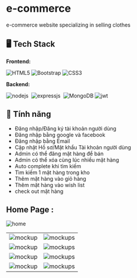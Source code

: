 # e-commerce
e-commerce website specializing in selling clothes

## 🖥️ Tech Stack
**Frontend:**

![HTML5](https://img.shields.io/badge/html5-%23E34F26.svg?style=for-the-badge&logo=html5&logoColor=white)
![Bootstrap](https://img.shields.io/badge/bootstrap-%23563D7C.svg?style=for-the-badge&logo=bootstrap&logoColor=white)
![CSS3](https://img.shields.io/badge/css3-%231572B6.svg?style=for-the-badge&logo=css3&logoColor=white)

**Backend:**

![nodejs](https://img.shields.io/badge/Node.js-43853D?style=for-the-badge&logo=node.js&logoColor=white)&nbsp;
![expressjs](https://img.shields.io/badge/Express.js-000000?style=for-the-badge&logo=express&logoColor=white)&nbsp;
![MongoDB](https://img.shields.io/badge/MongoDB-%234ea94b.svg?style=for-the-badge&logo=mongodb&logoColor=white)
![jwt](	https://img.shields.io/badge/JWT-000000?style=for-the-badge&logo=JSON%20web%20tokens&logoColor=white)&nbsp;

## 🚀 Tính năng
- Đăng nhập/Đăng ký tài khoản người dùng
- Đăng nhập bằng google và facebook
- Đăng nhập bằng Email
- Cập nhật Hồ sơ/Mật khẩu Tài khoản người dùng
- Admin có thể đăng mặt hàng để bán
- Admin có thể xóa cùng lúc nhiều mặt hàng
- Auto complete khi tìm kiếm
- Tìm kiếm 1 mặt hàng trong kho
- Thêm mặt hàng vào giỏ hàng
- Thêm mặt hàng vào wish list
- check out mặt hàng

## Home Page :
![home](https://user-images.githubusercontent.com/87225248/216353753-043f0b5e-d887-4c4a-a0c5-13984d4c4dbc.png)

<table>
  <tr>
    <td><img src="https://user-images.githubusercontent.com/87225248/216353968-aaf4b058-1710-43af-8c18-0a130f8d0f11.png" alt="mockup" /></td>
    <td><img src="https://user-images.githubusercontent.com/87225248/216353992-c15d2438-db36-462e-b895-e36e03adf75a.png" alt="mockups" /></td>
  </tr>
  <tr>
    <td><img src="https://user-images.githubusercontent.com/87225248/216354123-2c3a43cd-eb03-4816-91b6-655bbe278007.png" alt="mockup" /></td>
    <td><img src="https://user-images.githubusercontent.com/87225248/216354147-35019760-b156-4003-82c4-47ad5528a80a.png" alt="mockups" /></td>
  </tr>
  <tr>
    <td><img src="https://user-images.githubusercontent.com/87225248/216354272-5a2c357b-9541-4294-af7e-d6c55775207c.png" alt="mockup" /></td>
    <td><img src="https://user-images.githubusercontent.com/87225248/216354288-c153d4c9-b3ce-404a-b656-e8b3961a3400.png" alt="mockups" /></td>
  </tr>
  <tr>
    <td><img src="https://user-images.githubusercontent.com/87225248/216354614-103538ed-2baa-450d-b1fa-015eb4afe171.png" alt="mockup" /></td>
    <td><img src="https://user-images.githubusercontent.com/87225248/216354641-e44d503c-9767-479a-850f-96fd5e4cbfb8.png" alt="mockups" /></td>
  </tr>
</table>
